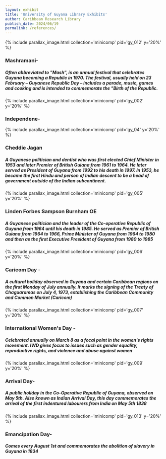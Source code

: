 ```yaml
---
layout: exhibit
title: 'University of Guyana Library Exhibits'
author: Caribbean Research Library
publish_date: 2024/06/19
permalink: /references/
---
```

{% include parallax_image.html collection='minicomp' pid='gy_012' y='20%' %}
### Mashramani-
##### *Often abbreviated to "Mash", is an annual festival that celebrates Guyana becoming a Republic in 1970. The festival, usually held on 23 February – Guyanese Republic Day – includes a parade, music, games and cooking and is intended to commemorate the "Birth of the Republic*.
 

{% include parallax_image.html collection='minicomp' pid='gy_002' y='20%' %}
### Independene- 
   

{% include parallax_image.html collection='minicomp' pid='gy_04' y='20%' %}
### Cheddie Jagan 
##### *A Guyanese politician and dentist who was first elected Chief Minister in 1953 and later Premier of British Guiana from 1961 to 1964. He later served as President of Guyana from 1992 to his death in 1997. In 1953, he became the first Hindu and person of Indian descent to be a head of government outside of the Indian subcontinent.*
    

{% include parallax_image.html collection='minicomp' pid='gy_005' y='20%' %}
### Linden Forbes Sampson Burnham OE
##### *A Guyanese politician and the leader of the Co-operative Republic of Guyana from 1964 until his death in 1985. He served as Premier of British Guiana from 1964 to 1966, Prime Minister of Guyana from 1964 to 1980 and then as the first Executive President of Guyana from 1980 to 1985*

{% include parallax_image.html collection='minicomp' pid='gy_006' y='20%' %}
### Caricom Day - 
##### *A cultural holiday observed in Guyana and certain Caribbean regions on the first Monday of July annually. It marks the signing of the Treaty of Chaguaramas on July 4, 1973, establishing the Caribbean Community and Common Market (Caricom)*
    

{% include parallax_image.html collection='minicomp' pid='gy_007' y='20%' %}
### International Women's Day -
##### *Celebrated annually on March 8 as a focal point in the women's rights movement. IWD gives focus to issues such as gender equality, reproductive rights, and violence and abuse against women*
    

{% include parallax_image.html collection='minicomp' pid='gy_009' y='20%' %}
### Arrival Day- 
##### *A public holiday in the Co-Operative Republic of Guyana, observed on May 5th. Also known as Indian Arrival Day, this day commemorates the arrival of the first indentured labourers from India on May 5th 1838*

  

{% include parallax_image.html collection='minicomp' pid='gy_013' y='20%' %}
### Emancipation Day-
##### *Comes every August 1st and commemorates the abolition of slavery in Guyana in 1834*
   


